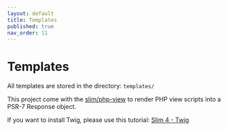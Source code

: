 ```yaml
---
layout: default
title: Templates
published: true
nav_order: 11
---
```


# Templates

All templates are stored in the directory: `templates/`

This project come with the [slim/php-view](https://github.com/slimphp/PHP-View)
to render PHP view scripts into a PSR-7 Response object.

If you want to install Twig, please use this tutorial: 
[Slim 4 - Twig](https://odan.github.io/2020/04/17/slim4-twig-templates.html)

